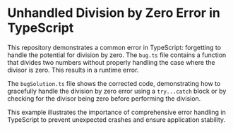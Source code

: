 # Unhandled Division by Zero Error in TypeScript

This repository demonstrates a common error in TypeScript: forgetting to handle the potential for division by zero.  The `bug.ts` file contains a function that divides two numbers without properly handling the case where the divisor is zero. This results in a runtime error.

The `bugSolution.ts` file shows the corrected code, demonstrating how to gracefully handle the division by zero error using a `try...catch` block or by checking for the divisor being zero before performing the division.

This example illustrates the importance of comprehensive error handling in TypeScript to prevent unexpected crashes and ensure application stability.